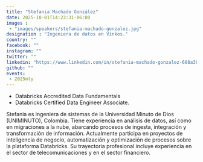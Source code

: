 ```yaml
---
title: "Stefania Machado González"
date: 2025-10-01T14:23:31-06:00
images : 
 - "images/speakers/stefania-machado-gonzalez.jpg"
designation : "Ingeniera de datos en Vinkos."
country: ""
facebook: ""
instagram: ""
twitter: ""
linkedin: "https://www.linkedin.com/in/stefania-machado-gonzalez-608a38a5/"
github: ""
events: 
 - 2025mty
---
```


* Databricks Accredited Data Fundamentals
* Databricks Certified Data Engineer Associate.

Stefania es ingeniera de sistemas de la Universidad Minuto de Dios (UNIMINUTO), Colombia. Tiene experiencia en análisis de datos, así como en migraciones a la nube, abarcando procesos de ingesta, integración y transformación de información. Actualmente participa en proyectos de inteligencia de negocio, automatización y optimización de procesos sobre la plataforma Databricks. Su trayectoria profesional incluye experiencia en el sector de telecomunicaciones y en el sector financiero.